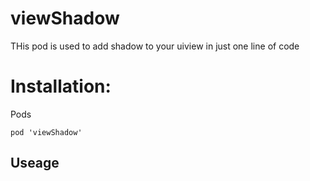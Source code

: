 # viewShadow
THis pod is used to add shadow to your uiview in just one line of code

# Installation:
Pods

```
pod 'viewShadow'
```

## Useage

